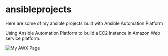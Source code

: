 # ansibleprojects

Here are some of my ansible projects built with Ansible Automation Platform

Using Ansible Automation Platform to build a EC2 Instance in Amazon Web service platform.



![My AWX Page]()
